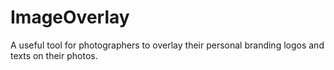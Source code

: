 ImageOverlay
============

A useful tool for photographers to overlay their personal branding logos and texts on their photos. 
